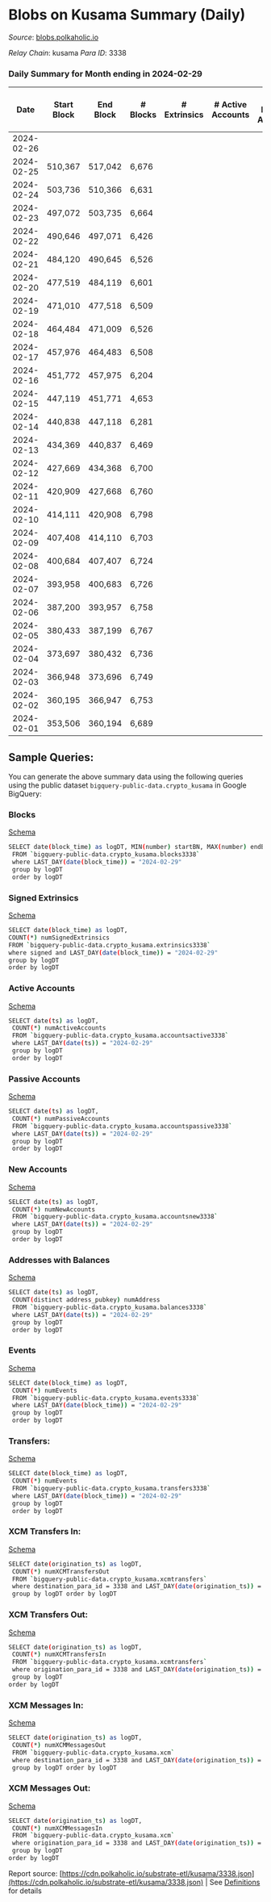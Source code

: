 # Blobs on Kusama Summary (Daily)

_Source_: [blobs.polkaholic.io](https://blobs.polkaholic.io)

*Relay Chain*: kusama
*Para ID*: 3338



### Daily Summary for Month ending in 2024-02-29


| Date    | Start Block | End Block | # Blocks | # Extrinsics | # Active Accounts | # Passive Accounts | # New Accounts | # Addresses | # Events  | # Transfers ($USD) | # XCM Transfers In ($USD) | # XCM Transfers Out ($USD) | # XCM In | # XCM Out | Issues |
|---------|-------------|-----------|----------|--------------|-------------------|--------------------|----------------|-------------|-----------|--------------------|---------------------------|----------------------------|----------|-----------|--------|
| 2024-02-26 |  |  |  |  |  |  |  |  |  |   |   |   |  |  |  |
| 2024-02-25 | 510,367 | 517,042 | 6,676 |  |  |  |  | 1 | 13,356 |   |   |   |  |  |  |
| 2024-02-24 | 503,736 | 510,366 | 6,631 |  |  |  |  | 1 | 13,266 |   |   |   |  |  |  |
| 2024-02-23 | 497,072 | 503,735 | 6,664 |  |  |  |  | 1 | 13,331 |   |   |   |  |  |  |
| 2024-02-22 | 490,646 | 497,071 | 6,426 |  |  |  |  | 1 | 12,856 |   |   |   |  |  |  |
| 2024-02-21 | 484,120 | 490,645 | 6,526 |  |  |  |  | 1 | 13,056 |   |   |   |  |  |  |
| 2024-02-20 | 477,519 | 484,119 | 6,601 |  |  |  |  | 1 | 13,205 |   |   |   |  |  |  |
| 2024-02-19 | 471,010 | 477,518 | 6,509 |  |  |  |  | 1 | 13,022 |   |   |   |  |  |  |
| 2024-02-18 | 464,484 | 471,009 | 6,526 |  |  |  |  | 1 | 13,055 |   |   |   |  |  |  |
| 2024-02-17 | 457,976 | 464,483 | 6,508 |  |  |  |  | 1 | 13,020 |   |   |   |  |  |  |
| 2024-02-16 | 451,772 | 457,975 | 6,204 |  |  |  |  | 1 | 12,412 |   |   |   |  |  |  |
| 2024-02-15 | 447,119 | 451,771 | 4,653 |  |  |  |  | 1 | 9,308 |   |   |   |  |  |  |
| 2024-02-14 | 440,838 | 447,118 | 6,281 |  |  |  |  | 1 | 12,566 |   |   |   |  |  |  |
| 2024-02-13 | 434,369 | 440,837 | 6,469 |  |  |  |  | 1 | 12,941 |   |   |   |  |  |  |
| 2024-02-12 | 427,669 | 434,368 | 6,700 |  |  |  |  | 1 | 13,404 |   |   |   |  |  |  |
| 2024-02-11 | 420,909 | 427,668 | 6,760 |  |  |  |  | 1 | 13,524 |   |   |   |  |  |  |
| 2024-02-10 | 414,111 | 420,908 | 6,798 |  |  |  |  | 1 | 13,599 |   |   |   |  |  |  |
| 2024-02-09 | 407,408 | 414,110 | 6,703 |  |  |  |  | 1 | 13,410 |   |   |   |  |  |  |
| 2024-02-08 | 400,684 | 407,407 | 6,724 |  |  |  |  | 1 | 13,452 |   |   |   |  |  |  |
| 2024-02-07 | 393,958 | 400,683 | 6,726 |  |  |  |  | 1 | 13,456 |   |   |   |  |  |  |
| 2024-02-06 | 387,200 | 393,957 | 6,758 |  |  |  |  | 1 | 13,519 |   |   |   |  |  |  |
| 2024-02-05 | 380,433 | 387,199 | 6,767 |  |  |  |  | 1 | 13,538 |   |   |   |  |  |  |
| 2024-02-04 | 373,697 | 380,432 | 6,736 |  |  |  |  | 1 | 13,476 |   |   |   |  |  |  |
| 2024-02-03 | 366,948 | 373,696 | 6,749 |  |  |  |  | 1 | 13,502 |   |   |   |  |  |  |
| 2024-02-02 | 360,195 | 366,947 | 6,753 |  |  |  |  | 1 | 13,509 |   |   |   |  |  |  |
| 2024-02-01 | 353,506 | 360,194 | 6,689 |  |  |  |  | 1 |  |   |   |   |  |  |  |

## Sample Queries:
You can generate the above summary data using the following queries using the public dataset `bigquery-public-data.crypto_kusama` in Google BigQuery:


### Blocks 

[Schema](https://github.com/colorfulnotion/substrate-etl/blob/main/schema/blocks.json)

```bash
SELECT date(block_time) as logDT, MIN(number) startBN, MAX(number) endBN, COUNT(*) numBlocks 
 FROM `bigquery-public-data.crypto_kusama.blocks3338`  
 where LAST_DAY(date(block_time)) = "2024-02-29" 
 group by logDT 
 order by logDT
```

### Signed Extrinsics 

[Schema](https://github.com/colorfulnotion/substrate-etl/blob/main/schema/extrinsics.json)

```bash
SELECT date(block_time) as logDT, 
COUNT(*) numSignedExtrinsics 
FROM `bigquery-public-data.crypto_kusama.extrinsics3338`  
where signed and LAST_DAY(date(block_time)) = "2024-02-29" 
group by logDT 
order by logDT
```

### Active Accounts 

[Schema](https://github.com/colorfulnotion/substrate-etl/blob/main/schema/accountsactive.json)

```bash
SELECT date(ts) as logDT, 
 COUNT(*) numActiveAccounts 
 FROM `bigquery-public-data.crypto_kusama.accountsactive3338` 
 where LAST_DAY(date(ts)) = "2024-02-29" 
 group by logDT 
 order by logDT
```

### Passive Accounts 

[Schema](https://github.com/colorfulnotion/substrate-etl/blob/main/schema/accountspassive.json)

```bash
SELECT date(ts) as logDT, 
 COUNT(*) numPassiveAccounts 
 FROM `bigquery-public-data.crypto_kusama.accountspassive3338` 
 where LAST_DAY(date(ts)) = "2024-02-29" 
 group by logDT 
 order by logDT
```

### New Accounts 

[Schema](https://github.com/colorfulnotion/substrate-etl/blob/main/schema/accountsnew.json)

```bash
SELECT date(ts) as logDT, 
 COUNT(*) numNewAccounts 
 FROM `bigquery-public-data.crypto_kusama.accountsnew3338` 
 where LAST_DAY(date(ts)) = "2024-02-29" 
 group by logDT
 order by logDT
```

### Addresses with Balances 

[Schema](https://github.com/colorfulnotion/substrate-etl/blob/main/schema/balances.json)

```bash
SELECT date(ts) as logDT,
 COUNT(distinct address_pubkey) numAddress 
 FROM `bigquery-public-data.crypto_kusama.balances3338` 
 where LAST_DAY(date(ts)) = "2024-02-29" 
 group by logDT 
 order by logDT
```

### Events 

[Schema](https://github.com/colorfulnotion/substrate-etl/blob/main/schema/events.json)

```bash
SELECT date(block_time) as logDT, 
 COUNT(*) numEvents 
 FROM `bigquery-public-data.crypto_kusama.events3338` 
 where LAST_DAY(date(block_time)) = "2024-02-29" 
 group by logDT 
 order by logDT
```

### Transfers:

[Schema](https://github.com/colorfulnotion/substrate-etl/blob/main/schema/transfers.json)

```bash
SELECT date(block_time) as logDT, 
 COUNT(*) numEvents 
 FROM `bigquery-public-data.crypto_kusama.transfers3338` 
 where LAST_DAY(date(block_time)) = "2024-02-29" 
 group by logDT 
 order by logDT
```

### XCM Transfers In: 

[Schema](https://github.com/colorfulnotion/substrate-etl/blob/main/schema/xcmtransfers.json)

```bash
SELECT date(origination_ts) as logDT, 
 COUNT(*) numXCMTransfersOut 
 FROM `bigquery-public-data.crypto_kusama.xcmtransfers` 
 where destination_para_id = 3338 and LAST_DAY(date(origination_ts)) = "2024-02-29" 
 group by logDT order by logDT
```

### XCM Transfers Out: 

[Schema](https://github.com/colorfulnotion/substrate-etl/blob/main/schema/xcmtransfers.json)

```bash
SELECT date(origination_ts) as logDT, 
 COUNT(*) numXCMTransfersIn 
 FROM `bigquery-public-data.crypto_kusama.xcmtransfers` 
 where origination_para_id = 3338 and LAST_DAY(date(origination_ts)) = "2024-02-29" 
 group by logDT 
order by logDT
```

### XCM Messages In: 

[Schema](https://github.com/colorfulnotion/substrate-etl/blob/main/schema/xcm.json)

```bash
SELECT date(origination_ts) as logDT, 
 COUNT(*) numXCMMessagesOut 
 FROM `bigquery-public-data.crypto_kusama.xcm` 
 where destination_para_id = 3338 and LAST_DAY(date(origination_ts)) = "2024-02-29" 
 group by logDT order by logDT
```

### XCM Messages Out: 

[Schema](https://github.com/colorfulnotion/substrate-etl/blob/main/schema/xcm.json)

```bash
SELECT date(origination_ts) as logDT, 
 COUNT(*) numXCMMessagesIn 
 FROM `bigquery-public-data.crypto_kusama.xcm` 
 where origination_para_id = 3338 and LAST_DAY(date(origination_ts)) = "2024-02-29" 
 group by logDT 
order by logDT
```


Report source: [https://cdn.polkaholic.io/substrate-etl/kusama/3338.json](https://cdn.polkaholic.io/substrate-etl/kusama/3338.json) | See [Definitions](/DEFINITIONS.md) for details
